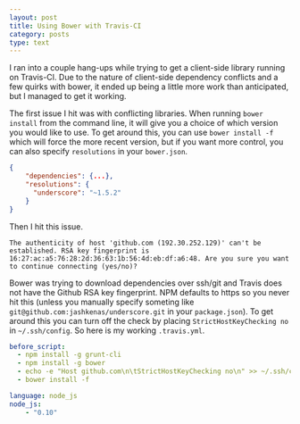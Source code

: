 ```yaml
---
layout: post
title: Using Bower with Travis-CI
category: posts
type: text
---
```


I ran into a couple hang-ups while trying to get a client-side library running on Travis-CI.  Due to the nature of client-side dependency conflicts and a few quirks with bower, it ended up being a little more work than anticipated, but I managed to get it working.

The first issue I hit was with conflicting libraries. When running `bower install` from the command line, it will give you a choice of which version you would like to use. To get around this, you can use `bower install -f` which will force the more recent version, but if you want more control, you can also specify `resolutions` in your `bower.json`. 

```json
{
    "dependencies": {...}, 
    "resolutions": {
      "underscore": "~1.5.2"
    }
} 
```

Then I hit this issue.

`The authenticity of host 'github.com (192.30.252.129)' can't be established.
RSA key fingerprint is 16:27:ac:a5:76:28:2d:36:63:1b:56:4d:eb:df:a6:48.
Are you sure you want to continue connecting (yes/no)?`

Bower was trying to download dependencies over ssh/git and Travis does not have the Github RSA key fingerprint. NPM defaults to https so you never hit this (unless you manually specify someting like `git@github.com:jashkenas/underscore.git` in your `package.json`). To get around this you can turn off the check by placing `StrictHostKeyChecking no` in `~/.ssh/config`. So here is my working `.travis.yml`. 

```yaml
before_script:
  - npm install -g grunt-cli
  - npm install -g bower
  - echo -e "Host github.com\n\tStrictHostKeyChecking no\n" >> ~/.ssh/config
  - bower install -f

language: node_js
node_js:
    - "0.10"
```
